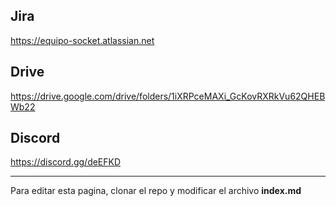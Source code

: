 ## Jira
https://equipo-socket.atlassian.net

## Drive
https://drive.google.com/drive/folders/1iXRPceMAXi_GcKovRXRkVu62QHEBWb22

## Discord
https://discord.gg/deEFKD

---

Para editar esta pagina, clonar el repo y modificar el archivo **index.md**